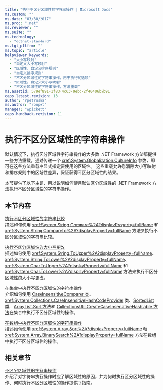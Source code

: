 ```yaml
---
title: "执行不区分区域性的字符串操作 | Microsoft Docs"
ms.custom: ""
ms.date: "03/30/2017"
ms.prod: ".net"
ms.reviewer: ""
ms.suite: ""
ms.technology: 
  - "dotnet-standard"
ms.tgt_pltfrm: ""
ms.topic: "article"
helpviewer_keywords: 
  - "大小写映射"
  - "自定义大小写映射"
  - "区域性，自定义排序规则"
  - "自定义排序规则"
  - "不区分区域性的字符串操作，用于执行的选项"
  - "区域性，自定义大小写映射"
  - "不区分区域性的字符串操作，方法重载"
ms.assetid: 579ef891-1f83-4c63-9ebd-2f40406b5b91
caps.latest.revision: 13
author: "rpetrusha"
ms.author: "ronpet"
manager: "wpickett"
caps.handback.revision: 11
---
```

# 执行不区分区域性的字符串操作
默认情况下，执行区分区域性字符串操作的大多数 .NET Framework 方法都提供一些方法重载，通过传递一个 <xref:System.Globalization.CultureInfo> 参数，即可在这些方法重载中显式指定要使用的区域性。  这些重载允许您消除大小写映射和排序规则中的区域性差异，保证获得不区分区域性的结果。  
  
 本节提供了以下主题，用以说明如何使用默认区分区域性的 .NET Framework 方法执行不区分区域性的字符串操作。  
  
## 本节内容  
 [执行不区分区域性的字符串比较](../../../docs/standard/globalization-localization/performing-culture-insensitive-string-comparisons.md)  
 描述如何使用 <xref:System.String.Compare%2A?displayProperty=fullName> 和 <xref:System.String.CompareTo%2A?displayProperty=fullName> 方法来执行不区分区域性的字符串比较。  
  
 [执行不区分区域性的大小写更改](../../../docs/standard/globalization-localization/performing-culture-insensitive-case-changes.md)  
 描述如何使用 <xref:System.String.ToUpper%2A?displayProperty=fullName>、<xref:System.String.ToLower%2A?displayProperty=fullName>、<xref:System.Char.ToUpper%2A?displayProperty=fullName> 和 <xref:System.Char.ToLower%2A?displayProperty=fullName> 方法来执行不区分区域性的大小写更改。  
  
 [在集合中执行不区分区域性的字符串操作](../../../docs/standard/globalization-localization/performing-culture-insensitive-string-operations-in-collections.md)  
 介绍如何使用 [CaseInsensitiveComparer 类](frlrfSystemCollectionsCaseInsensitiveComparerClassTopic)、<xref:System.Collections.CaseInsensitiveHashCodeProvider> 类、[SortedList 类](frlrfSystemCollectionsSortedListClassTopic)、[ArrayList.Sort 方法](https://msdn.microsoft.com/en-us/library/system.collections.arraylist.sort.aspx)和 [CollectionsUtil.CreateCaseInsensitiveHashtable 方法](frlrfSystemCollectionsSpecializedCollectionsUtilClassCreateCaseInsensitiveHashtableTopic)在集合中执行不区分区域性的操作。  
  
 [在数组中执行不区分区域性的字符串操作](../../../docs/standard/globalization-localization/performing-culture-insensitive-string-operations-in-arrays.md)  
 描述如何使用 <xref:System.Array.Sort%2A?displayProperty=fullName> 和 <xref:System.Array.BinarySearch%2A?displayProperty=fullName> 方法在数组中执行不区分区域性的操作。  
  
## 相关章节  
 [不区分区域性的字符串操作](../../../docs/standard/globalization-localization/culture-insensitive-string-operations.md)  
 介绍了对字符串执行操作时应了解区域性的原因，并为何时执行区分区域性的操作、何时执行不区分区域性的操作提供了指南。